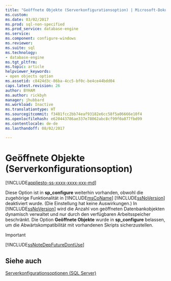 ```yaml
---
title: "Geöffnete Objekte (Serverkonfigurationsoption) | Microsoft-Dokumentation"
ms.custom: 
ms.date: 03/02/2017
ms.prod: sql-non-specified
ms.prod_service: database-engine
ms.service: 
ms.component: configure-windows
ms.reviewer: 
ms.suite: sql
ms.technology:
- database-engine
ms.tgt_pltfrm: 
ms.topic: article
helpviewer_keywords:
- open objects option
ms.assetid: c8424d3c-86ba-4cc5-bf0c-be4ce44bdd04
caps.latest.revision: 26
author: BYHAM
ms.author: rickbyh
manager: jhubbard
ms.workload: Inactive
ms.translationtype: HT
ms.sourcegitcommit: f3481fcc2bb74eaf93182e6cc58f5a06666e10f4
ms.openlocfilehash: e620443786ae337e78062abc8cf99f0a077fbd99
ms.contentlocale: de-de
ms.lasthandoff: 08/02/2017

---
```

# <a name="open-objects-server-configuration-option"></a>Geöffnete Objekte (Serverkonfigurationsoption)
[!INCLUDE[appliesto-ss-xxxx-xxxx-xxx-md](../../includes/appliesto-ss-xxxx-xxxx-xxx-md.md)]

  Diese Option ist in **sp_configure** weiterhin vorhanden, obwohl die zugehörige Funktionalität in [!INCLUDE[msCoName](../../includes/msconame-md.md)] [!INCLUDE[ssNoVersion](../../includes/ssnoversion-md.md)] deaktiviert wurde. (Die Einstellung hat keine Auswirkungen.) In [!INCLUDE[ssNoVersion](../../includes/ssnoversion-md.md)] wird die Anzahl von geöffneten Datenbankobjekten dynamisch verwaltet und nur durch den verfügbaren Arbeitsspeicher beschränkt. Die Option **Geöffnete Objekte** wurde in **sp_configure** belassen, um die Abwärtskompatibilität mit vorhandenen Skripts sicherzustellen.  
  
> [!IMPORTANT]  
>  [!INCLUDE[ssNoteDepFutureDontUse](../../includes/ssnotedepfuturedontuse-md.md)]  
  
## <a name="see-also"></a>Siehe auch  
 [Serverkonfigurationsoptionen &#40;SQL Server&#41;](../../database-engine/configure-windows/server-configuration-options-sql-server.md)  
  
  

